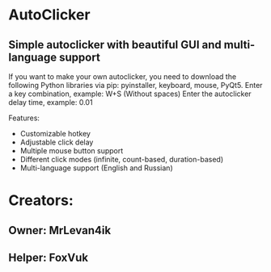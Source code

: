 # AutoClicker
## Simple autoclicker with beautiful GUI and multi-language support

If you want to make your own autoclicker, you need to download the following Python libraries via pip: pyinstaller, keyboard, mouse, PyQt5.
Enter a key combination, example: W+S (Without spaces)
Enter the autoclicker delay time, example: 0.01

Features:
- Customizable hotkey
- Adjustable click delay
- Multiple mouse button support
- Different click modes (infinite, count-based, duration-based)
- Multi-language support (English and Russian)

# Creators:

## Owner: MrLevan4ik
## Helper: FoxVuk